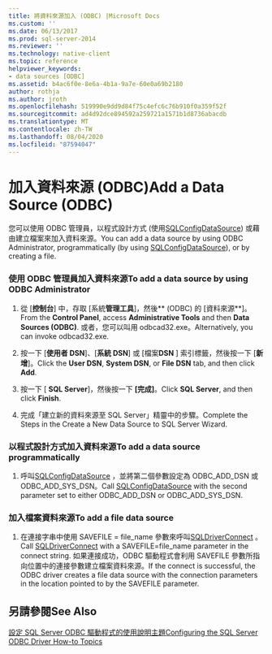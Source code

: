 ```yaml
---
title: 將資料來源加入 (ODBC) |Microsoft Docs
ms.custom: ''
ms.date: 06/13/2017
ms.prod: sql-server-2014
ms.reviewer: ''
ms.technology: native-client
ms.topic: reference
helpviewer_keywords:
- data sources [ODBC]
ms.assetid: b4ac6f0e-8e6a-4b1a-9a7e-60e0a69b2180
author: rothja
ms.author: jroth
ms.openlocfilehash: 519990e9dd9d84f75c4efc6c76b910f0a359f52f
ms.sourcegitcommit: ad4d92dce894592a259721a1571b1d8736abacdb
ms.translationtype: MT
ms.contentlocale: zh-TW
ms.lasthandoff: 08/04/2020
ms.locfileid: "87594047"
---
```

# <a name="add-a-data-source-odbc"></a><span data-ttu-id="6149c-102">加入資料來源 (ODBC)</span><span class="sxs-lookup"><span data-stu-id="6149c-102">Add a Data Source (ODBC)</span></span>
  <span data-ttu-id="6149c-103">您可以使用 ODBC 管理員，以程式設計方式 (使用[SQLConfigDataSource](../native-client-odbc-api/sqlconfigdatasource.md)) 或藉由建立檔案來加入資料來源。</span><span class="sxs-lookup"><span data-stu-id="6149c-103">You can add a data source by using ODBC Administrator, programmatically (by using [SQLConfigDataSource](../native-client-odbc-api/sqlconfigdatasource.md)), or by creating a file.</span></span>  
  
### <a name="to-add-a-data-source-by-using-odbc-administrator"></a><span data-ttu-id="6149c-104">使用 ODBC 管理員加入資料來源</span><span class="sxs-lookup"><span data-stu-id="6149c-104">To add a data source by using ODBC Administrator</span></span>  
  
1.  <span data-ttu-id="6149c-105">從 [**控制台**] 中，存取 [系統**管理工具**]，然後\*\* (ODBC) 的 [資料來源\*\*]。</span><span class="sxs-lookup"><span data-stu-id="6149c-105">From the **Control Panel**, access **Administrative Tools** and then **Data Sources (ODBC)**.</span></span> <span data-ttu-id="6149c-106">或者，您可以叫用 odbcad32.exe。</span><span class="sxs-lookup"><span data-stu-id="6149c-106">Alternatively, you can invoke odbcad32.exe.</span></span>  
  
2.  <span data-ttu-id="6149c-107">按一下 [**使用者 DSN**]、[**系統 DSN**] 或 [檔案**DSN** ] 索引標籤，然後按一下 [**新增**]。</span><span class="sxs-lookup"><span data-stu-id="6149c-107">Click the **User DSN**, **System DSN**, or **File DSN** tab, and then click **Add**.</span></span>  
  
3.  <span data-ttu-id="6149c-108">按一下 [ **SQL Server**]，然後按一下 **[完成]**。</span><span class="sxs-lookup"><span data-stu-id="6149c-108">Click **SQL Server**, and then click **Finish**.</span></span>  
  
4.  <span data-ttu-id="6149c-109">完成「建立新的資料來源至 SQL Server」精靈中的步驟。</span><span class="sxs-lookup"><span data-stu-id="6149c-109">Complete the Steps in the Create a New Data Source to SQL Server Wizard.</span></span>  
  
### <a name="to-add-a-data-source-programmatically"></a><span data-ttu-id="6149c-110">以程式設計方式加入資料來源</span><span class="sxs-lookup"><span data-stu-id="6149c-110">To add a data source programmatically</span></span>  
  
1.  <span data-ttu-id="6149c-111">呼叫[SQLConfigDataSource](../native-client-odbc-api/sqlconfigdatasource.md) ，並將第二個參數設定為 ODBC_ADD_DSN 或 ODBC_ADD_SYS_DSN。</span><span class="sxs-lookup"><span data-stu-id="6149c-111">Call [SQLConfigDataSource](../native-client-odbc-api/sqlconfigdatasource.md) with the second parameter set to either ODBC_ADD_DSN or ODBC_ADD_SYS_DSN.</span></span>  
  
### <a name="to-add-a-file-data-source"></a><span data-ttu-id="6149c-112">加入檔案資料來源</span><span class="sxs-lookup"><span data-stu-id="6149c-112">To add a file data source</span></span>  
  
1.  <span data-ttu-id="6149c-113">在連接字串中使用 SAVEFILE = file_name 參數來呼叫[SQLDriverConnect](../native-client-odbc-api/sqldriverconnect.md) 。</span><span class="sxs-lookup"><span data-stu-id="6149c-113">Call [SQLDriverConnect](../native-client-odbc-api/sqldriverconnect.md) with a SAVEFILE=file_name parameter in the connect string.</span></span> <span data-ttu-id="6149c-114">如果連接成功，ODBC 驅動程式會利用 SAVEFILE 參數所指向位置中的連接參數建立檔案資料來源。</span><span class="sxs-lookup"><span data-stu-id="6149c-114">If the connect is successful, the ODBC driver creates a file data source with the connection parameters in the location pointed to by the SAVEFILE parameter.</span></span>  
  
## <a name="see-also"></a><span data-ttu-id="6149c-115">另請參閱</span><span class="sxs-lookup"><span data-stu-id="6149c-115">See Also</span></span>  
 [<span data-ttu-id="6149c-116">設定 SQL Server ODBC 驅動程式的使用說明主題</span><span class="sxs-lookup"><span data-stu-id="6149c-116">Configuring the SQL Server ODBC Driver How-to Topics</span></span>](../../database-engine/dev-guide/configuring-the-sql-server-odbc-driver-how-to-topics.md)  
  
  
